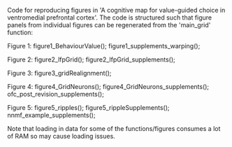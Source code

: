 Code for reproducing figures in 'A cognitive map for value-guided choice in ventromedial prefrontal cortex'. 
The code is structured such that figure panels from individual figures can be regenerated from the 'main_grid' function:

Figure 1:
figure1_BehaviourValue();
figure1_supplements_warping();

Figure 2:
figure2_lfpGrid();
figure2_lfpGrid_supplements();

Figure 3: 
figure3_gridRealignment();

Figure 4:
figure4_GridNeurons();
figure4_GridNeurons_supplements(); 
ofc_post_revision_supplements();

Figure 5:
figure5_ripples();
figure5_rippleSupplements(); 
nnmf_example_supplements(); 

Note that loading in data for some of the functions/figures consumes a lot of RAM so may cause loading issues.
